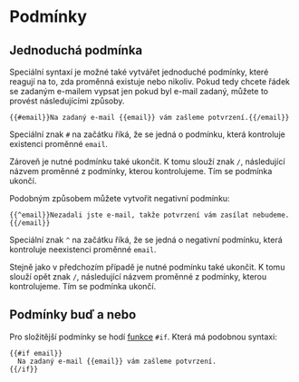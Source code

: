 # Podmínky

## Jednoduchá podmínka

Speciální syntaxí je možné také vytvářet jednoduché podmínky, které reagují na to, zda proměnná existuje nebo nikoliv. Pokud tedy chcete řádek se zadaným e-mailem vypsat jen pokud byl e-mail zadaný, můžete to provést následujícími způsoby.

```pug
{{#email}}Na zadaný e-mail {{email}} vám zašleme potvrzení.{{/email}}
```

Speciální znak ``#`` na začátku říká, že se jedná o podmínku, která kontroluje existenci proměnné ``email``. 

Zároveň je nutné podmínku také ukončit. K tomu slouží znak ``/``, následující názvem proměnné z podmínky, kterou kontrolujeme. Tím se podmínka ukončí.

Podobným způsobem můžete vytvořit negativní podmínku:

```pug
{{^email}}Nezadali jste e-mail, takže potvrzení vám zasílat nebudeme.{{/email}}
```

Speciální znak ``^`` na začátku říká, že se jedná o negativní podmínku, která kontroluje neexistenci proměnné ``email``. 

Stejně jako v předchozím případě je nutné podmínku také ukončit. K tomu slouží opět znak ``/``, následující názvem proměnné z podmínky, kterou kontrolujeme. Tím se podmínka ukončí.


## Podmínky buď a nebo

Pro složitější podmínky se hodí [funkce](funkce.md) ``#if``. Která má podobnou syntaxi:

```pug
{{#if email}}
  Na zadaný e-mail {{email}} vám zašleme potvrzení.
{{/if}}
```
